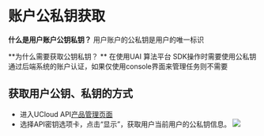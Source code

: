

#  账户公私钥获取

**什么是用户账户公钥私钥？**
用户账户的公私钥是用户的唯一标识

**为什么需要获取公钥私钥？ **
在使用UAI 算法平台 SDK操作时需要使用公私钥通过后端系统的账户认证，如果仅使用console界面来管理任务则不需要

## 获取用户公钥、私钥的方式

  * 进入UCloud API[产品管理页面](https://console.ucloud.cn/uapi/apikey)
  * 选择API密钥选项卡，点击“显示”，获取用户当前用户的公私钥信息。
	![](/uai-algorithm/images/access/key_1.png)

